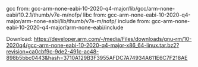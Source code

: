 gcc from: gcc-arm-none-eabi-10-2020-q4-major/lib/gcc/arm-none-eabi/10.2.1/thumb/v7e-m/nofp/
libc from: gcc-arm-none-eabi-10-2020-q4-major/arm-none-eabi/lib/thumb/v7e-m/nofp/
include from: gcc-arm-none-eabi-10-2020-q4-major/arm-none-eabi/include

Download: https://developer.arm.com/-/media/Files/downloads/gnu-rm/10-2020q4/gcc-arm-none-eabi-10-2020-q4-major-x86_64-linux.tar.bz2?revision=ca0cbf9c-9de2-491c-ac48-898b5bbc0443&hash=3710A129B3F3955AFDC7A74934A611E6C7F218AE
